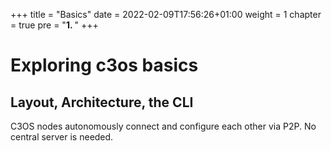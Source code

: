 +++
title = "Basics"
date = 2022-02-09T17:56:26+01:00
weight = 1
chapter = true
pre = "<b>1. </b>"
+++

# Exploring c3os basics

## Layout, Architecture, the CLI

C3OS nodes autonomously connect and configure each other via P2P. No central server is needed.